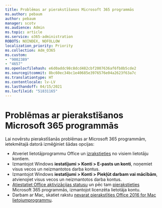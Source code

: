 ```yaml
---
title: Problēmas ar pierakstīšanos Microsoft 365 programmās
ms.author: pebaum
author: pebaum
manager: scotv
ms.audience: Admin
ms.topic: article
ms.service: o365-administration
ROBOTS: NOINDEX, NOFOLLOW
localization_priority: Priority
ms.collection: Adm_O365
ms.custom:
- "9002389"
- "4657"
ms.openlocfilehash: e6d0addc98c8dcd482cbf2007636af6fb8b5cde2
ms.sourcegitcommit: 8bc60ec34bc1e40685e3976576e04a2623f63a7c
ms.translationtype: HT
ms.contentlocale: lv-LV
ms.lasthandoff: 04/15/2021
ms.locfileid: "51831165"
---
```

# <a name="issues-signing-into-microsoft-365-apps"></a>Problēmas ar pierakstīšanos Microsoft 365 programmās

Lai novērstu pierakstīšanās problēmas ar Microsoft 365 programmām, ietekmētajā datorā izmēģiniet šādas opcijas:

- Atveriet lietotājprogrammu Office un [izrakstieties](https://go.microsoft.com/fwlink/?linkid=2114082) no visiem lietotāju kontiem.
- Izmantojot Windows **iestatījumi > Konti > E-pasts un konti**, noņemiet visus vecos un neizmantotos darba kontus.
- Izmantojot Windows **iestatījumi > Konti > Piekļūt darbam vai mācībām**, atvienojiet visus vecos un neizmantotos darba kontus.
- [Atiestatiet Office aktivizācijas statusu](https://docs.microsoft.com/office365/troubleshoot/activation/reset-office-365-proplus-activation-state) un pēc tam [pierakstieties](https://support.office.com/article/sign-in-to-office-b9582171-fd1f-4284-9846-bdd72bb28426) Microsoft 365 programmās, izmantojot licenzēta lietotāja kontu.
- Darbam ar Mac, skatiet rakstu [nevarat pierakstīties Office 2016 for Mac lietojumprogrammu](https://docs.microsoft.com/office365/troubleshoot/authentication/sign-in-to-office-2016-for-mac-fail).
